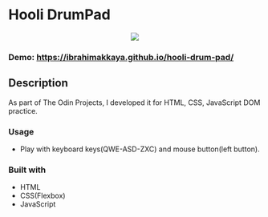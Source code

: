 # Hooli DrumPad



<div align="center">
  <kbd>
    <img src="https://user-images.githubusercontent.com/71381757/155562603-d4273860-38a6-4c63-90c9-6f3e383c791c.png" />
  </kbd>
</div>

### Demo: https://ibrahimakkaya.github.io/hooli-drum-pad/

## Description

As part of The Odin Projects, I developed it for HTML, CSS, JavaScript DOM practice.

### Usage

- Play with keyboard keys(QWE-ASD-ZXC) and mouse button(left button).

### Built with

- HTML
- CSS(Flexbox)
- JavaScript
